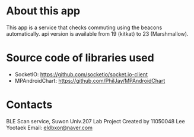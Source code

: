 # About this app
This app is a service that checks commuting using the beacons automatically.
api version is available from 19 (kitkat) to 23 (Marshmallow).

# Source code of libraries used
- SocketIO: https://github.com/socketio/socket.io-client
- MPAndroidChart: https://github.com/PhilJay/MPAndroidChart

# Contacts
BLE Scan service, Suwon Univ.207 Lab Project
Created by 11050048 Lee Yootaek
Email: eldbxor@naver.com

